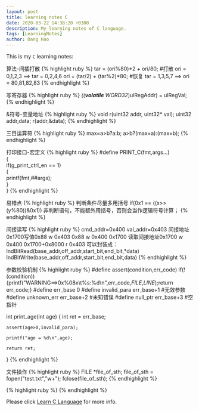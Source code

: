 ```yaml
---
layout: post
title: learning notes C
date: 2020-03-22 14:38:20 +0300
description: My learning notes of C language.
tags: [LearningNotes]
author: Dang Hao
---
```

This is my `C` learning notes: 

算法-间插打散
{% highlight ruby %}
tar = (ori%80)*2 + ori/80; #打散
ori = 0,1,2,3 ==> tar = 0,2,4,6
ori = (tar/2) + (tar%2)*80; #恢复
tar = 1,3,5,7 ==> ori = 80,81,82,83
{% endhighlight %}

写寄存器
{% highlight ruby %}
*((__volatile__ WORD32*)ulRegAddr) = ulRegVal;
{% endhighlight %}

&符号-变量地址
{% highlight ruby %}
void r(uint32 addr, uint32* val);
uint32 addr,data;
r(addr,&data);
{% endhighlight %}

三目运算符
{% highlight ruby %}
max=a>b?a:b;
a>b?(max=a):(max=b);
{% endhighlight %}

打印接口-宏定义
{% highlight ruby %}
#define PRINT_C(fmt,args...)\
{\
    if(g_print_ctrl_en == 1)\
    {\
         printf(fmt,##args);\
    }\
}
{% endhighlight %}

易错点
{% highlight ruby %}
判断条件尽量多用括号
if(0x1 == ((x>>(y%80))&0x1))
非判断语句，不能额外用括号，否则会当作逻辑符号计算；
{% endhighlight %}

间接读写
{% highlight ruby %}
cmd_addr=0x400 val_addr=0x403
间接地址0x1700写值0x88
w 0x403 0x88
w 0x400 0x1700
读取间接地址0x1700
w 0x400 0x1700+0x8000
r 0x403
可以封装成：
IndBitRead(base_addr,off_addr,start_bit,end_bit,*data)
IndBitWrite(base_addr,off_addr,start_bit,end_bit,data)
{% endhighlight %}

参数校验机制
{% highlight ruby %}
#define assert(condition,err_code) if(!(condition)){printf("WARNING==>0x%08x\t%s:%d\n",err_code,_FILE_,_LINE_);return err_code;}
#define err_base 0
#define invalid_para err_base+1 #无效参数
#define unknown_err err_base+2 #未知错误
#define null_ptr err_base+3 #空指针

int print_age(int age)
{
    int ret = err_base;

    assert(age>0,invalid_para);

    printf("age = %d\n",age); 

    return ret;
}
{% endhighlight %}

文件操作
{% highlight ruby %}
FILE *file_of_sth;
file_of_sth = fopen("test.txt","w+");
fclose(file_of_sth);
{% endhighlight %}

{% highlight ruby %}
{% endhighlight %}

Please click [Learn C Language] for more info.

[Learn C Language]: https://www.runoob.com/cprogramming/c-tutorial.html
